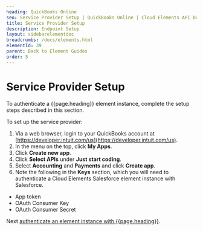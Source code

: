 ```yaml
---
heading: QuickBooks Online
seo: Service Provider Setup | QuickBooks Online | Cloud Elements API Docs
title: Service Provider Setup
description: Endpoint Setup
layout: sidebarelementdoc
breadcrumbs: /docs/elements.html
elementId: 39
parent: Back to Element Guides
order: 5
---
```


# Service Provider Setup

To authenticate a {{page.heading}} element instance, complete the setup steps described in this section.

To set up the service provider:

1. Via a web browser, login to your QuickBooks account at [https://developer.intuit.com/us](https://developer.intuit.com/us).
2. In the menu on the top, click __My Apps__.
3. Click __Create new app__.
4. Click __Select APIs__ under __Just start coding__.
5. Select __Accounting__ and __Payments__ and click __Create app__.
6. Note the following in the __Keys__ section, which you will need to authenticate a Cloud Elements Salesforce element instance with Salesforce.
 * App token
 * OAuth Consumer Key
 * OAuth Consumer Secret

Next [authenticate an element instance with {{page.heading}}](authenticate.html).

